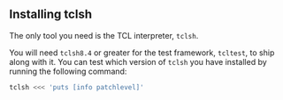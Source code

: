 ## Installing tclsh

The only tool you need is the TCL interpreter, `tclsh`.

You will need `tclsh8.4` or greater for the test framework, `tcltest`, to
ship along with it. You can test which version of `tclsh` you have installed
by running the following command:

```bash
tclsh <<< 'puts [info patchlevel]'
```

